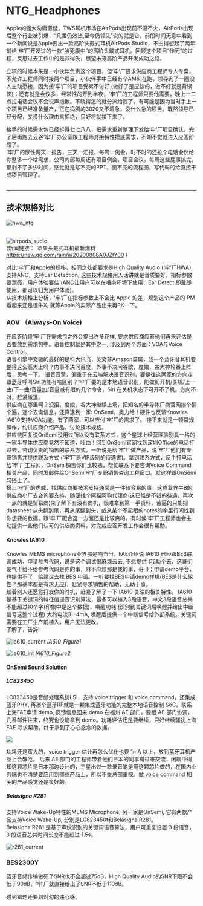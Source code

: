 # NTG_Headphones

Apple的强大勿庸置疑，TWS耳机市场在AirPods出现前不温不火，AirPods出现后整个行业被引爆，“几番仍效法,至今仍领先”说的就是它。前段时间无意中看到一个新闻说是Apple要出一款高阶头戴式耳机AirPods Studio，不由得想起了两年前给‘牢’厂开发过的一款“胎死腹中”的高阶头戴式耳机。回顾这个项目“作死”的过程，反思过去工作中的是非得失，展望未来高阶产品开发成功之路。 </br>

立项的时候本来是一小伙伴负责这个项目，但‘牢’厂要求供应商工程师专人专案，不允许工程师同时接两个项目，小伙伴手中已经有个AM61在跑，领导询了一圈没人主动愿接，因为接‘牢’厂的项目受累不讨好 (做好了是应该的，做不好就是背锅侠)；还有就是会议多，经常性的开到半夜，‘牢’厂的工程师只要他需要，晚上一二点拉电话会议不会说声抱歉。不晓得怎的就分派给我了，有可能是因为当时手上一个项目已经准备量产，正在捣腾的3020又不着急，没什么急的项目。既然领导已经分配，又没什么理由来拒绝，只好将就接下来了。</br>

接手的时候需求包已经拆得七七八八，把需求重新整理下发给‘牢’厂项目确认，完了后再跑去云谷‘牢’厂办公室跟工程师对接特性摸底需求，不知不觉就进入应答阶段了。</br>
‘牢’厂的尿性两天一报告，三天一汇报，每周一例会，时不时的还拉个电话会议给你整多一个啥需求，公司内部每周还有项目例会，项目会议，每周这些屁事搞完，都剩不了多少时间，感觉就是写不完的PPT，画不完的流程图，写代码的给直接干成项目管理了。
</br>
</br>
****

## 技术规格对比

![hwa_ntg](https://i.loli.net/2020/08/21/SdwEUAFBezZvaf7.png)</br>
</br>

![airpods_sudio](https://i.loli.net/2020/08/21/JtTcD145nOmVPZr.png)</br>
(新闻链接：&ensp;苹果头戴式耳机最新爆料 &ensp;  https://new.qq.com/rain/a/20200808A0JZIY00 )</br>

对比‘牢’厂和Apple的规格，相同之处都要求是High Quality Audio (‘牢’厂HWA), 支持ANC，支持Ear Detection, 这些技术规格用人话讲就是音质要好，指标参数要漂亮，用户体验要佳 (ANC让用户可以在嘈杂环境下使用，Ear Detect 即戴即使用，都可以归为用户体验)。</br>
从技术规格上分析，‘牢’厂在指标参数上不会比 Apple 的差，规划这个产品的 PM 看起来还是很牛X, 就等Apple的实际产品出来再PK一下。

### AOV （Always-On Voice)
在应答阶段‘牢’厂在需求包之外会提出许多花样, 要求供应商应答他们再来评估是否要放到需求包中。语音控制就是其中之一, 涉及到两个方面：VOA与Voice Control。</br>
语音引擎中文做的最好的是科大讯飞，英文非Amazon莫属，我一个蓝牙音耳机要整得这么高大上吗？内事不决问百度，外事不决问谷歌，度娘、谷大神轮番上阵后，思考一下。
语音音擎，偏重于在云端解决语音识别，要是往这两家的方向走跟蓝牙呼叫Siri功能有啥区别？‘牢’厂要的是本地语音识别，能做到开机/关机/上一曲/下一曲/音量加/音量减有限的几个命令，Siri 在关机状态下可开不了机。方向不对，赶紧撤退。</br>
供应商在哪里啊？没招，度娘、谷大神继续上场，把知名的半导体厂商官网挨个翻个遍，逐个去询信息，还真逮到一家: OnSemi，奥力给！硬件也反馈Knowles IA610支持VOA功能。有了两家，可以应付‘牢’厂的需求了。 接下来就是一顿常规操作，约供应商介绍产品，讨论技术规格。</br>
供应链回复说OnSemi没用过所以没有联系方式，这个星球上经营理验别具一格的一家半导体供应商竞然不知道，吐血！回到OnSemi官网找到深圳Office的电话打过去，咨询负责的销售的联系方式，一听说是给‘牢’厂做产品，说‘牢’厂他们有专职销售并提供联系方式 (‘牢’厂是VIP级别的待遇害)。拿到联系方式，反手打电话给‘牢’厂工程师，OnSemi销售你们比较熟，帮忙联系下要咨询Voice Command 相关产品，同时发邮件给OnSemi‘牢’厂专职销售咨询工程窗口。就这样跟OnSemi勾搭上了。</br>
搭上‘牢’厂的虎威，找供应商要技术支持通常是一件较容易的事，这些业界牛B的供应商小厂去咨询要支持，随便找个阿猫阿狗代理商(这已经是不错的待遇，再次一点的就是贸易商)来了解下有没有商机，很难拿到第一手资料，苦逼的只能把 datasheet 从头翻到尾，再从尾翻到头，或从某个不起眼的notes的字里行间找到你想要的数据。跟‘牢’厂配合这一方面还是比较爽的，有时候‘牢’厂工程师也会主动提供一些他们认可的供应商资料，对完成应答开发工作会很有帮助。</br>

#### Knowles IA610
Knowles MEMS microphone业界那是响当当。FAE介绍说 IA610 已经跟BES联调成功，申请参考代码，说是这个调试很麻烦云云, 不愿提供 (我勒个去，这哥们硬气！给不给参考代码是你的事，麻不麻烦那是我的事，哥 !)；申请demo平台，也提供不了，给建议去找 BES 申请。一听要找BES申请demo样机(BES是什么尿性？那基本都是有求无应)，赶紧寻求销售的帮助，无助于事。</br>
趁着别人还愿意打发你的时机，赶紧了解了一下 IA610 关注的相关特性。
IA610 是基于关键词的特征值语音识别算法，最多可以植入3段语音，中文3段语音总共不能超过10个字(印象中是这个数据)，唤醒功耗 (识别到关键词后唤醒并给出中断信号这整个过程) 大约电流3--4mA, 唤醒后提供一个中断信号给外部系统。关键词需要在工厂生产前植入，用户无法更改。</br>
了解了，告辞!</br>

![ia610_current](https://i.loli.net/2020/08/22/oDtdxqERjwp5JU3.png)
_IA610_Figure1_

![ia610_int](https://i.loli.net/2020/08/22/DS9pzQyH8qRJen7.png)
_IA610_Figure2_

#### OnSemi Sound Solution
##### LC823450
LC823450是音频处理系统LSI，支持 voice trigger 和 voice command，还集成蓝牙PHY, 再凑个蓝牙RF就是一颗集成蓝牙功能的完整本地语音控制 SoC。联系上海FAE申请 demo, 反馈信息回来 demo 在福州 AE 部门，要跟 AE 部门协调，几番邮件往来，终究也没能拿到 demo。功耗评估还是要继续，只好继续骚扰上海 FAE 寻求帮助，终于拿到了心心念念的数据。</br>

![](https://i.loli.net/2020/08/22/bzTLU4GjKBCaWD8.png)
</br>

功耗还是蛮大的，voice trigger 估计再怎么优化也要 1mA 以上，放到蓝牙耳机产品上会够呛。
后来 AE 部门的工程师带着他们日本的同事有过来交流，闲聊中得知这颗芯片是日本那边设计的，三星出过一款录音笔是用这颗芯片做的，在国内业务端也不清楚要应用到哪些产品上，所以不受总部重视。做 voice command 相关的产品感觉还是蛮好的。

##### Belasigna R281

支持Voice Wake-Up特性的MEMS Microphone; 另一家是OnSemi, 它有两款产品支持Voice Wake-Up, 分别是LC823450t和Belasigna R281。</br>
Belasigna R281 是基于声纹识别的关键词语音算法，用户可重复设置 3 段语音，3 段语音总共时间长度不能超过 1.5s。


![r281_current](https://i.loli.net/2020/08/22/xlwNPJSbCjAkoet.png)

### BES2300Y

蓝牙音频传输做死了SNR也不会超过75dB，High Quality Audio的SNR下限不会低于90dB，‘牢’厂就直接给出了SNR不低于110dB。


碰到错题还要划对勾的违心感。  

